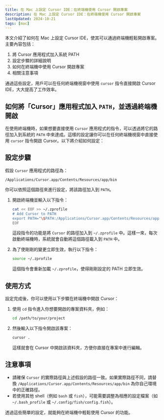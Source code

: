```yaml
---
title: 在 Mac 上設定 Cursor IDE：在終端機使用 Cursor 開啟專案
description: 在 Mac 上設定 Cursor IDE：在終端機使用 Cursor 開啟專案
lastUpdated: 2024-10-21
tags: [mac]
---
```


本文介紹了如何在 Mac 上設定 Cursor IDE，使其可以通過終端機輕鬆開啟專案。主要內容包括：

1. 將 Cursor 應用程式加入系統 PATH
2. 設定步驟的詳細說明
3. 如何在終端機中使用 Cursor 開啟專案
4. 相關注意事項

通過這些設定，用戶可以在任何終端機視窗中使用 `cursor` 指令直接開啟 Cursor IDE，大大提高了工作效率。
## 如何將「Cursor」應用程式加入 `PATH`，並透過終端機開啟

在使用終端機時，如果想要直接使用 `Cursor` 應用程式的指令，可以透過將它的路徑加入到系統的 `PATH` 中來達成。這樣的設定讓你可以在任何終端機視窗中直接使用 `cursor` 指令開啟 Cursor。以下將介紹如何設定：

## 設定步驟


假設 `Cursor` 應用程式的路徑為：
```
/Applications/Cursor.app/Contents/Resources/app/bin
```

你可以依照這個路徑來進行設定，將該路徑加入到 `PATH`。


1. 開啟終端機並輸入以下指令：

   ```bash
   cat << EOF >> ~/.zprofile
   # Add Cursor to PATH
   export PATH="\$PATH:/Applications/Cursor.app/Contents/Resources/app/bin"
   EOF
   ```

   這段指令的功能是將 `Cursor` 的路徑加入到 `~/.zprofile` 中。這樣一來，每次啟動終端機時，系統就會自動將這個路徑載入到 `PATH` 中。

2. 為了使剛剛的變更立即生效，執行以下指令：

   ```bash
   source ~/.zprofile
   ```

   這個指令會重新加載 `~/.zprofile`，使得剛剛設定的 PATH 立即生效。

## 使用方式

設定完成後，你可以使用以下步驟在終端機中開啟 Cursor：

1. 使用 `cd` 指令進入你想要開啟的專案資料夾，例如：

   ```bash
   cd /path/to/your/project
   ```

2. 然後輸入以下指令開啟該專案：

   ```bash
   cursor .
   ```

   這樣就會在 Cursor 中開啟該資料夾，方便你直接在專案中進行編輯。

## 注意事項

- 請確保 `Cursor` 的實際路徑與上述假設的路徑一致。如果實際路徑不同，請替換 `/Applications/Cursor.app/Contents/Resources/app/bin` 為你自己環境中的正確路徑。
- 若使用其他 shell（例如 `bash` 或 `fish`），可能需要調整為相應的設定檔案（如 `~/.bash_profile` 或 `~/.config/fish/config.fish`）。

透過這些簡單的設定，就能夠在終端機中輕鬆使用 Cursor 的功能。
